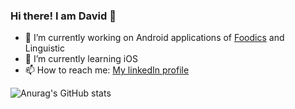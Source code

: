 ### Hi there! I am David 👋

- 🔭 I’m currently working on Android applications of [Foodics](https://www.linkedin.com/company/foodics/) and Linguistic
- 🌱 I’m currently learning iOS
- 📫 How to reach me: [My linkedIn profile](https://www.linkedin.com/company/foodics/)

![Anurag's GitHub stats](https://github-readme-stats.vercel.app/api?username=DavidIbrahim&show_icons=true&theme=radical)

